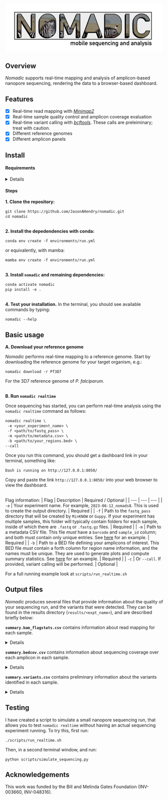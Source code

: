 <p align="center"><img src="misc/nomadic_logo-01.png" width="500"></p>

## Overview
*Nomadic* supports real-time mapping and analysis of amplicon-based nanopore sequencing, rendering the data to a browser-based dashboard.

## Features
- [x] Real-time read mapping with [*Minimap2*](https://github.com/lh3/minimap2)
- [x] Real-time sample quality control and amplicon coverage evaluation
- [x] Real-time variant calling with [*bcftools*](https://github.com/samtools/bcftools). These calls are preleiminary; treat with caution.
- [x] Different reference genomes
- [x] Different amplicon panels 

## Install

#### Requirements
<details>
  
To install `nomadic`, you will need:
- The version control software [git](https://github.com/git-guides/install-git)
- The package manager [conda](https://docs.conda.io/projects/conda/en/latest/user-guide/install/index.html) or [mamba](https://mamba.readthedocs.io/en/latest/installation.html) 
  - Mamba is faster and is recommended
    
</details>

#### Steps

**1.  Clone the repository:**
```
git clone https://github.com/JasonAHendry/nomadic.git
cd nomadic
```
\
**2.  Install the depedendencies with conda:**
```
conda env create -f environments/run.yml
```
or equivalently, with mamba:
```
mamba env create -f environments/run.yml
```
\
**3. Install `nomadic` and remaining dependencies:**
```
conda activate nomadic
pip install -e .
```
\
**4. Test your installation.**
In the terminal, you should see available commands by typing:
```
nomadic --help
```


## Basic usage

**A. Download your reference genome** 

*Nomadic* performs real-time mapping to a reference genome. Start by downloading the reference genome for your target organism, e.g.:
```
nomadic download -r Pf3D7
```
For the 3D7 reference genome of *P. falciparum*.

\
**B. Run `nomadic realtime`**

Once sequencing has started, you can perform real-time analysis using the `nomadic realtime` command as follows:

```
nomadic realtime \
 -e <your_experiment_name> \
 -f <path/to/fastq_pass> \
 -m <path/to/metadata.csv> \
 -b <path/to/your_regions.bed> \
--call
```

Once you run this command, you should get a dashboard link in your terminal, something like:

```
Dash is running on http://127.0.0.1:8050/
```

Copy and paste the link `http://127.0.0.1:8050/` into your web browser to view the dashboard. 

\
Flag information:
| Flag | Description | Required / Optional |
| ---    | --- | --- |
| ` -e ` | Your experiment name. For example, `2023-06-12_nomads8`. This is used to create the output directory. | Required |
| ` -f ` | Path to the `fastq_pass` directory that will be created by `MinKNOW` or `Guppy`. If your experiment has multiple samples, this folder will typically contain folders for each sample, inside of which there are `.fastq` or `.fastq.gz` files. | Required |
| ` -m ` | Path to a metadata CSV file. This file *must* have a `barcode` and `sample_id` column; and both must contain only unique entries. See [here](example_data/metadata/sample_info.csv) for an example. | Required |
| ` -b ` | Path to a BED file defining your amplicons of interest. This BED file *must* contain a forth column for region name information, and the names must be unique. They are used to generate plots and compute summary statistics. See [here](example_data/beds/nomads8.amplicons.bed) for an example. | Required |
| ` -c ` | Or `--call`. If provided, variant calling will be performed. | Optional |

For a full running example look at `scripts/run_realtime.sh`

## Output files

*Nomadic* produces several files that provide information about the quality of your sequencing run, and the variants that were detected. They can be found in the results directory (`results/<expt_name>`), and are described briefly below:

**`summary.bam_flagstats.csv`** contains information about read mapping for each sample.
<details>

Each row corresponds to a sample, which can be identified by its barcode (e.g. `barcode01`). The values provided come from [`samtools flagstats`](https://www.htslib.org/doc/samtools-flagstat.html) and are counts of read mapping flags inside of the sample's BAM file. Together they summarise how well your sequencing reads mapped to your reference genome.

| Column | Description |
| --- | --- |
| `barcode` | Sample barcode. |
| `n_total` | Total number of read alignments. |
| `n_mapped` | Number of mapped read alignments. |
| `n_unmapped` | Number of unmapped reads. |
| `n_primary` | Number of reads mapping uniquely. |
| `n_secondary` | Number of reads mapping to more than one location. |
| `n_chimera` | Number of reads mapping as chimeras. |

</details>

**`summary.bedcov.csv`** contains information about sequencing coverage over each amplicon in each sample.
<details>

Each row contains information about coverage over a specific amplicon in a specific sample. The sample is indicated by its barcode (e.g. `barcode01`) and the amplicon is indicated by its `name` (as well as position and length).

| Column | Description |
| --- | --- |
| `barcode` | Sample barcode. |
| `chrom` | Chromosome of amplicon. |
| `start` | Start position of amplicon. |
| `end` | End position of amplicon. |
| `length` | Length of amplicon. |
| `name` | Name of amplicon. This comes from the fourth column of BED file used when running `nomadic realtime` (e.g. `-b` flag). |
| `n_reads` | Number of reads mapping to the amplicon. |
| `mean_cov` | Mean coverage over the amplicon. |
| `cov_gr100` | Number of positions within the amplicon having $>100\times$ coverage. |
| `per_cov_gr100` | Percentage of positions within the amplicon having $>100\times$ coverage. |
| `total_cov` | Total coverage over amplicon, i.e. mean coverage times length |

</details>

**`summary.variants.csv`** contains preliminary information about the variants identified in each sample.
<details>

Each row contains information about the genotype, depth, quality, and within-sample allele frequency (WSAF) of a specific single-nucleotide polymorphism (SNP) in a specific sample. For all samples the same set of SNPs are described. The set of SNPs described includes all SNPs where at *at least one* sample carried the alternative allele. Note this file is only generated when the `nomadic realtime ... --call` flag is used.

| Column | Description |
| --- | --- |
| `barcode` | Sample barcode. |
| `chrom` | Chromosome of SNP. |
| `pos` | Position of SNP. |
| `ref` | Reference nucleotide for SNP. |
| `alt` | Alternative nucleotide for SNP. |
| `qual` | Variant quality score of SNP. |
| `mut_type` | Type of mutation caused by SNP, e.g. synonymous or non-synonymous. |
| `aa_change` | Amino acid change caused by SNP. For synonymous mutations, we still report (e.g. `V380V`). |
| `aa_pos` | Amino acid number containing the SNP. |
| `strand` | Strand of gene containing the SNP. |
| `amplicon` | Name of amplicon containing SNP.  This comes from the fourth column of BED file used when running `nomadic realtime` (e.g. `-b` flag). |
| `gt` | Called SNP genotype for the sample. Can be reference (`0/0`), heterozygous (`0/1`), homozygous (`1/1`) or failed QC (`./.`). **Note: these are from `bcftools call` and assume a diploid genome.** |
| `gq` | SNP genotype quality for the sample. Note this is different than variant quality (`qual`) as it refers to the quality of the genotype call, rather than whether or not the site is variable. |
| `dp` | Sequencing depth over the SNP. Equivalent to coverage. |
| `wsaf` | Within-sample alternative allele frequency (`ad_alt / (ad_alt + ad_ref)`), where `ad_ref` and `ad_alt` are the depths of the reference and alternative allele. |

</details>

## Testing
I have created a script to simulate a small nanopore sequencing run, that allows you to test `nomadic realtime` without having an actual sequencing experiment running. To try this, first run: 

```
./scripts/run_realtime.sh
```

Then, in a second terminal window, and run:
```
python scripts/simulate_sequencing.py
```

## Acknowledgements
This work was funded by the Bill and Melinda Gates Foundation (INV-003660, INV-048316).




